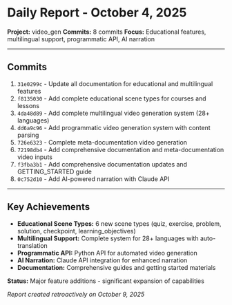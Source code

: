 # Daily Report - October 4, 2025

**Project:** video_gen
**Commits:** 8 commits
**Focus:** Educational features, multilingual support, programmatic API, AI narration

---

## Commits

1. `31e0299c` - Update all documentation for educational and multilingual features
2. `f8135030` - Add complete educational scene types for courses and lessons
3. `4da48d89` - Add complete multilingual video generation system (28+ languages)
4. `dd6a9c96` - Add programmatic video generation system with content parsing
5. `726e6323` - Complete meta-documentation video generation
6. `72198db4` - Add comprehensive documentation and meta-documentation video inputs
7. `f3fba3b1` - Add comprehensive documentation updates and GETTING_STARTED guide
8. `0c752d10` - Add AI-powered narration with Claude API

---

## Key Achievements

- **Educational Scene Types:** 6 new scene types (quiz, exercise, problem, solution, checkpoint, learning_objectives)
- **Multilingual Support:** Complete system for 28+ languages with auto-translation
- **Programmatic API:** Python API for automated video generation
- **AI Narration:** Claude API integration for enhanced narration
- **Documentation:** Comprehensive guides and getting started materials

**Status:** Major feature additions - significant expansion of capabilities

*Report created retroactively on October 9, 2025*
